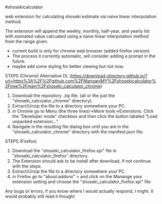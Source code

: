 #shosekicalculator

web extension for calculating shoseki estimate via naive linear interpolation method.

The extension will append the weekly, monthly, half-year, and yearly list with esimated value calcuated using a naive linear interpolation method from the range given.


- current build is only for chrome web browser (added firefox version)
- The process it currently automatic, will consider adding a prompt in the future.
- maybe add some styling for better viewing but not now.

STEPS (Chrome)
Alternative DL 
(https://download-directory.github.io/?url=https%3A%2F%2Fgithub.com%2FManganiMY%2Fshosekicalculator%2Ftree%2Fmain%2Fshoseki_calculator_chrome)
1. Download the repository .zip file. (all or the just the "shoseki_calculator_chrome" directory).
2. Extract/Unzip the file to a directory somewhere your PC.
3. in Chrome go to Menu (the three lines)->More tools->Extensions. Click the “Developer mode” checkbox and then click the button labeled “Load unpacked extension…”.
4. Navigate in the resulting file dialog box until you are in the "shoseki_calculator_chrome" directory with the manifest.json file.


STEPS (Firefox)
1. Download the "shoseki_calculator_firefox.xpi" file in "shoseki_calculator_firefox" directory.
2. The Extension should ask to be install after download, if not continue with the steps.
3. Extract/Unzip the file to a directory somewhere your PC.
4. in Firefox go to "about:addons" > and click on the Manange your extension setting and choose the "shoseki_calculator_firefox.xpi" file


Any bugs or errors, if you know where I would actually respond, I might. (I would probably still read it though)

